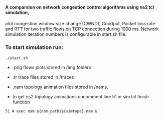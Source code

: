 #### A comparsion on network congestion control algorithms using ns2 tcl simulation,
plot congestion window size change (CWND), Goodput, Packet loss rate and RTT for two traffic flows on TCP connection during 1000 ms. 
Network simulation iteration numbers is configurable in start.sh file.

### To start simulation run:

`./start.sh`

* .png flows plots stored in /img folders
* .tr trace files stored in /traces
* .nam topology animation files stored in /nams.

* to get ns2 topology animations uncomment line 51 in sim.tcl finish function

`51 # exec nam ${nam_path}${simtype}.nam &`